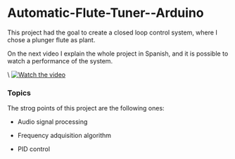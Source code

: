 # Automatic-Flute-Tuner--Arduino

This project had the goal to create a closed loop control system, where I chose a plunger flute as plant. 

On the next video I explain the whole project in Spanish, and it is possible to watch a performance of the system.

\            [![Watch the video](https://img.youtube.com/vi/kZ2By9EPutY/hqdefault.jpg)](https://youtu.be/kZ2By9EPutY)

### Topics

The strog points of this project are the following ones: 
- Audio signal processing
* Frequency adquisition algorithm
- PID control
